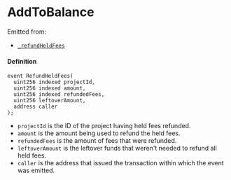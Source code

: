 # AddToBalance

Emitted from:

* [`_refundHeldFees`](/dev/deprecated/v2/contracts/or-payment-terminals/or-abstract/jbpayoutredemptionpaymentterminal/write/-_refundheldfees.md)

#### Definition

```
event RefundHeldFees(
  uint256 indexed projectId,
  uint256 indexed amount,
  uint256 indexed refundedFees,
  uint256 leftoverAmount,
  address caller
);
```

* `projectId` is the ID of the project having held fees refunded.
* `amount` is the amount being used to refund the held fees.
* `refundedFees` is the amount of fees that were refunded.
* `leftoverAmount` is the leftover funds that weren't needed to refund all held fees.
* `caller` is the address that issued the transaction within which the event was emitted.
